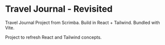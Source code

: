 # Travel Journal - Revisited

Travel Journal Project from Scrimba. Build in React + Tailwind. Bundled with Vite.

Project to refresh React and Tailwind concepts.